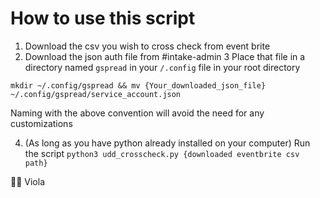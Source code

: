 # How to use this script

1. Download the csv you wish to cross check from event brite
2. Download the json auth file from #intake-admin
3 Place that file in a directory named `gspread` in your `/.config` file in your root directory 

```
mkdir ~/.config/gspread && mv {Your_downloaded_json_file} ~/.config/gspread/service_account.json
```
Naming with the above convention will avoid the need for any customizations

4. (As long as you have python already installed on your computer) Run the script 
`python3 udd_crosscheck.py {downloaded eventbrite csv path}`

👏🏽 Viola
